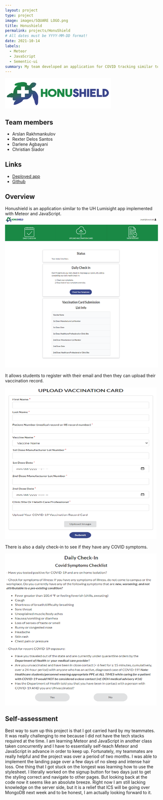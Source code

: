 ```yaml
---
layout: project
type: project
image: images/SQUARE LOGO.png
title: Honushield
permalink: projects/HonuShield
# All dates must be YYYY-MM-DD format!
date: 2021-10-14
labels:
  - Meteor
  - JavaScript
  - Sementic-ui
summary: My team developed an application for COVID tracking similar to UH Lumisight.
---
```

                           
<img class="" src="../images/FULL_LOGO.png" width="350" height="100">

## Team members
- Arslan Rakhmankulov
- Rexter Delos Santos
- Darlene Agbayani
- Christian Siador

## Links
- [Deployed app](https://honushield.meteorapp.com/#/)
- [Github](https://github.com/darleneagbayani/ICS491)

## Overview
Honushield is an application similar to the UH Lumisight app implemented with Meteor and JavaScript. 
<img class="right float" src="../images/honuhome.png" width="700" height="500">

It allows students to register with their email and then they can upload their vaccination record.

<img class="centered" src="../images/uploadV.png" width="500" height="500">

There is also a daily check-in to see if they have any COVID symptoms.

<img class="centered" src="../images/checkin.png" width="500" height="500">

## Self-assessment
Best way to sum up this project is that I got carried hard by my teammates. It was really challenging to me because I did not have the tech stacks required at the time. I am learning Meteor and JavaScript in another class taken concurrently and I have to essentially self-teach Meteor and JavaScript in advance in order to keep up. Fortunately, my teammates are really helpful and the project was over a period of two months. I was able to implement the landing page over a few days of no sleep and intense hair loss. One thing that I got stuck on the longest was learning how to use the stylesheet. I literally worked on the signup button for two days just to get the styling correct and navigate to other pages. But looking back at the code now it seems like an absolute breeze. Right now I am still lacking knowledge on the server side, but it is a relief that ICS will be going over MongoDB next week and to be honest, I am actually looking forward to it.




  
